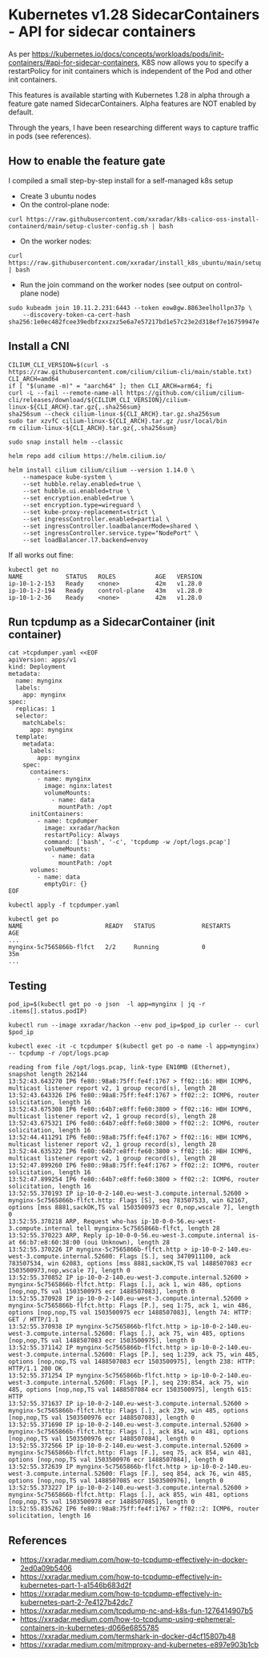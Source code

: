 # Kubernetes v1.28 SidecarContainers - API for sidecar containers
As per https://kubernetes.io/docs/concepts/workloads/pods/init-containers/#api-for-sidecar-containers, K8S now allows you to 
specify a restartPolicy for init containers which is independent of the Pod and other init containers.

This features is available starting with Kubernetes 1.28 in alpha through a feature gate named SidecarContainers.
Alpha features are NOT enabled by default.

Through the years, I have been researching different ways to capture traffic in pods (see references).

## How to enable the feature gate
I compiled a small step-by-step install for a self-managed k8s setup
- Create 3 ubuntu nodes
- On the control-plane node:
```
curl https://raw.githubusercontent.com/xxradar/k8s-calico-oss-install-containerd/main/setup-cluster-config.sh | bash
```
- On the worker nodes:
```
curl https://raw.githubusercontent.com/xxradar/install_k8s_ubuntu/main/setup_node_latest.sh | bash
```
- Run the join command on the worker nodes (see output on control-plane node)
```
sudo kubeadm join 10.11.2.231:6443 --token eow8gw.8863eelhollpn37p \
    --discovery-token-ca-cert-hash sha256:1e0ec482fcee39edbfzxxzxz5e6a7e57217bd1e57c23e2d318ef7e16759947e
```
## Install a CNI
```
CILIUM_CLI_VERSION=$(curl -s https://raw.githubusercontent.com/cilium/cilium-cli/main/stable.txt)
CLI_ARCH=amd64
if [ "$(uname -m)" = "aarch64" ]; then CLI_ARCH=arm64; fi
curl -L --fail --remote-name-all https://github.com/cilium/cilium-cli/releases/download/${CILIUM_CLI_VERSION}/cilium-linux-${CLI_ARCH}.tar.gz{,.sha256sum}
sha256sum --check cilium-linux-${CLI_ARCH}.tar.gz.sha256sum
sudo tar xzvfC cilium-linux-${CLI_ARCH}.tar.gz /usr/local/bin
rm cilium-linux-${CLI_ARCH}.tar.gz{,.sha256sum}
```
```
sudo snap install helm --classic

helm repo add cilium https://helm.cilium.io/

helm install cilium cilium/cilium --version 1.14.0 \
    --namespace kube-system \
    --set hubble.relay.enabled=true \
    --set hubble.ui.enabled=true \
    --set encryption.enabled=true \
    --set encryption.type=wireguard \
    --set kube-proxy-replacement=strict \
    --set ingressController.enabled=partial \
    --set ingressController.loadbalancerMode=shared \
    --set ingressController.service.type="NodePort" \
    --set loadBalancer.l7.backend=envoy
```
If all works out fine:
```
kubectl get no
NAME            STATUS   ROLES           AGE   VERSION
ip-10-1-2-153   Ready    <none>          42m   v1.28.0
ip-10-1-2-194   Ready    control-plane   43m   v1.28.0
ip-10-1-2-36    Ready    <none>          42m   v1.28.0
```
## Run tcpdump as a SidecarContainer (init container)
```
cat >tcpdumper.yaml <<EOF
apiVersion: apps/v1
kind: Deployment
metadata:
  name: mynginx
  labels:
    app: mynginx
spec:
  replicas: 1
  selector:
    matchLabels:
      app: mynginx
  template:
    metadata:
      labels:
        app: mynginx
    spec:
      containers:
        - name: mynginx
          image: nginx:latest
          volumeMounts:
            - name: data
              mountPath: /opt
      initContainers:
        - name: tcpdumper
          image: xxradar/hackon
          restartPolicy: Always
          command: ['bash', '-c', 'tcpdump -w /opt/logs.pcap']
          volumeMounts:
            - name: data
              mountPath: /opt
      volumes:
        - name: data
          emptyDir: {}
EOF
```
```
kubectl apply -f tcpdumper.yaml
```
```
kubectl get po
NAME                       READY   STATUS             RESTARTS      AGE
...
mynginx-5c7565866b-flfct   2/2     Running            0             35m
...
```
## Testing
```
pod_ip=$(kubectl get po -o json  -l app=mynginx | jq -r .items[].status.podIP)
```
```
kubectl run --image xxradar/hackon --env pod_ip=$pod_ip curler -- curl $pod_ip
```
```
kubectl exec -it -c tcpdumper $(kubectl get po -o name -l app=mynginx) -- tcpdump -r /opt/logs.pcap
```
```
reading from file /opt/logs.pcap, link-type EN10MB (Ethernet), snapshot length 262144
13:52:43.643270 IP6 fe80::98a8:75ff:fe4f:1767 > ff02::16: HBH ICMP6, multicast listener report v2, 1 group record(s), length 28
13:52:43.643326 IP6 fe80::98a8:75ff:fe4f:1767 > ff02::2: ICMP6, router solicitation, length 16
13:52:43.675308 IP6 fe80::64b7:e8ff:fe60:3800 > ff02::16: HBH ICMP6, multicast listener report v2, 1 group record(s), length 28
13:52:43.675321 IP6 fe80::64b7:e8ff:fe60:3800 > ff02::2: ICMP6, router solicitation, length 16
13:52:44.411291 IP6 fe80::98a8:75ff:fe4f:1767 > ff02::16: HBH ICMP6, multicast listener report v2, 1 group record(s), length 28
13:52:44.635322 IP6 fe80::64b7:e8ff:fe60:3800 > ff02::16: HBH ICMP6, multicast listener report v2, 1 group record(s), length 28
13:52:47.899260 IP6 fe80::98a8:75ff:fe4f:1767 > ff02::2: ICMP6, router solicitation, length 16
13:52:47.899254 IP6 fe80::64b7:e8ff:fe60:3800 > ff02::2: ICMP6, router solicitation, length 16
13:52:55.370193 IP ip-10-0-2-140.eu-west-3.compute.internal.52600 > mynginx-5c7565866b-flfct.http: Flags [S], seq 783507533, win 62167, options [mss 8881,sackOK,TS val 1503500973 ecr 0,nop,wscale 7], length 0
13:52:55.370218 ARP, Request who-has ip-10-0-0-56.eu-west-3.compute.internal tell mynginx-5c7565866b-flfct, length 28
13:52:55.370223 ARP, Reply ip-10-0-0-56.eu-west-3.compute.internal is-at 66:b7:e8:60:38:00 (oui Unknown), length 28
13:52:55.370226 IP mynginx-5c7565866b-flfct.http > ip-10-0-2-140.eu-west-3.compute.internal.52600: Flags [S.], seq 3470911100, ack 783507534, win 62083, options [mss 8881,sackOK,TS val 1488507083 ecr 1503500973,nop,wscale 7], length 0
13:52:55.370852 IP ip-10-0-2-140.eu-west-3.compute.internal.52600 > mynginx-5c7565866b-flfct.http: Flags [.], ack 1, win 486, options [nop,nop,TS val 1503500975 ecr 1488507083], length 0
13:52:55.370928 IP ip-10-0-2-140.eu-west-3.compute.internal.52600 > mynginx-5c7565866b-flfct.http: Flags [P.], seq 1:75, ack 1, win 486, options [nop,nop,TS val 1503500975 ecr 1488507083], length 74: HTTP: GET / HTTP/1.1
13:52:55.370938 IP mynginx-5c7565866b-flfct.http > ip-10-0-2-140.eu-west-3.compute.internal.52600: Flags [.], ack 75, win 485, options [nop,nop,TS val 1488507083 ecr 1503500975], length 0
13:52:55.371142 IP mynginx-5c7565866b-flfct.http > ip-10-0-2-140.eu-west-3.compute.internal.52600: Flags [P.], seq 1:239, ack 75, win 485, options [nop,nop,TS val 1488507083 ecr 1503500975], length 238: HTTP: HTTP/1.1 200 OK
13:52:55.371254 IP mynginx-5c7565866b-flfct.http > ip-10-0-2-140.eu-west-3.compute.internal.52600: Flags [P.], seq 239:854, ack 75, win 485, options [nop,nop,TS val 1488507084 ecr 1503500975], length 615: HTTP
13:52:55.371637 IP ip-10-0-2-140.eu-west-3.compute.internal.52600 > mynginx-5c7565866b-flfct.http: Flags [.], ack 239, win 485, options [nop,nop,TS val 1503500976 ecr 1488507083], length 0
13:52:55.371690 IP ip-10-0-2-140.eu-west-3.compute.internal.52600 > mynginx-5c7565866b-flfct.http: Flags [.], ack 854, win 481, options [nop,nop,TS val 1503500976 ecr 1488507084], length 0
13:52:55.372566 IP ip-10-0-2-140.eu-west-3.compute.internal.52600 > mynginx-5c7565866b-flfct.http: Flags [F.], seq 75, ack 854, win 481, options [nop,nop,TS val 1503500976 ecr 1488507084], length 0
13:52:55.372639 IP mynginx-5c7565866b-flfct.http > ip-10-0-2-140.eu-west-3.compute.internal.52600: Flags [F.], seq 854, ack 76, win 485, options [nop,nop,TS val 1488507085 ecr 1503500976], length 0
13:52:55.373227 IP ip-10-0-2-140.eu-west-3.compute.internal.52600 > mynginx-5c7565866b-flfct.http: Flags [.], ack 855, win 481, options [nop,nop,TS val 1503500978 ecr 1488507085], length 0
13:52:55.835262 IP6 fe80::98a8:75ff:fe4f:1767 > ff02::2: ICMP6, router solicitation, length 16
```
## References
- https://xxradar.medium.com/how-to-tcpdump-effectively-in-docker-2ed0a09b5406
- https://xxradar.medium.com/how-to-tcpdump-effectively-in-kubernetes-part-1-a1546b683d2f
- https://xxradar.medium.com/how-to-tcpdump-effectively-in-kubernetes-part-2-7e4127b42dc7
- https://xxradar.medium.com/tcpdump-nc-and-k8s-fun-1276414907b5
- https://xxradar.medium.com/how-to-tcpdump-using-ephemeral-containers-in-kubernetes-d066e6855785
- https://xxradar.medium.com/termshark-in-docker-d4cf15807b48
- https://xxradar.medium.com/mitmproxy-and-kubernetes-e897e903b1cb
